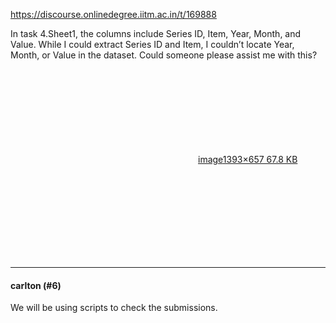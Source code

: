 https://discourse.onlinedegree.iitm.ac.in/t/169888

In task 4.Sheet1, the columns include Series ID, Item, Year, Month, and Value. While I could extract Series ID and Item, I couldn’t locate Year, Month, or Value in the dataset. Could someone please assist me with this?<br/>
<div class="lightbox-wrapper"><a class="lightbox" data-download-href="/uploads/short-url/nLdsnng6F2WtgWgIwgXqkCfpz7w.png?dl=1" href="https://europe1.discourse-cdn.com/flex013/uploads/iitm/original/3X/a/6/a68861da691806bfec99dc5a1430e57440f508c6.png" rel="noopener nofollow ugc" title="image"><div class="meta"><svg aria-hidden="true" class="fa d-icon d-icon-far-image svg-icon"><use href="#far-image"></use></svg><span class="filename">image</span><span class="informations">1393×657 67.8 KB</span><svg aria-hidden="true" class="fa d-icon d-icon-discourse-expand svg-icon"><use href="#discourse-expand"></use></svg></div></a></div></p><hr>

<h4>carlton (#6)</h4>
<p>We will be using scripts to check the submissions.